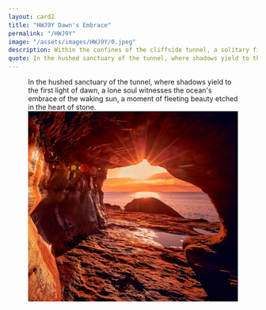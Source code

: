 ```yaml
---
layout: card2
title: "HWJ9Y Dawn's Embrace"
permalink: "/HWJ9Y"
image: "/assets/images/HWJ9Y/0.jpeg"
description: Within the confines of the cliffside tunnel, a solitary figure stands bathed in the golden glow of the rising sun, casting long shadows against the rugged walls as waves crash against the shore beyond.
quote: In the hushed sanctuary of the tunnel, where shadows yield to the first light of dawn, a lone soul witnesses the ocean's embrace of the waking sun, a moment of fleeting beauty etched in the heart of stone.
---
```


<figure>
  <figcaption>In the hushed sanctuary of the tunnel, where shadows yield to the first light of dawn, a lone soul witnesses the ocean's embrace of the waking sun, a moment of fleeting beauty etched in the heart of stone.</figcaption>
  <img src="/assets/images/HWJ9Y/0.jpeg" alt="Within the confines of the cliffside tunnel, a solitary figure stands bathed in the golden glow of the rising sun, casting long shadows against the rugged walls as waves crash against the shore beyond." title="Within the confines of the cliffside tunnel, a solitary figure stands bathed in the golden glow of the rising sun, casting long shadows against the rugged walls as waves crash against the shore beyond.">
</figure>

